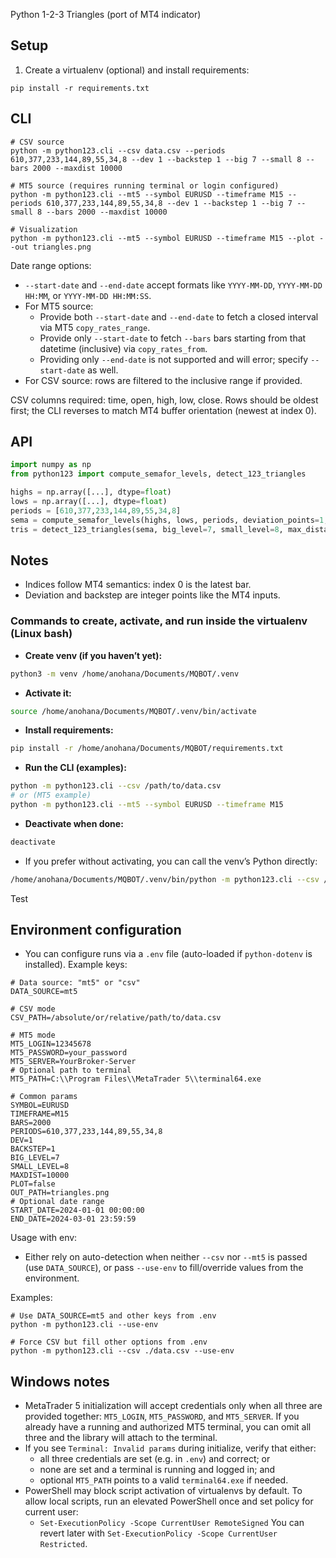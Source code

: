 Python 1-2-3 Triangles (port of MT4 indicator)

Setup
-----
1) Create a virtualenv (optional) and install requirements:
```
pip install -r requirements.txt
```

CLI
---
```
# CSV source
python -m python123.cli --csv data.csv --periods 610,377,233,144,89,55,34,8 --dev 1 --backstep 1 --big 7 --small 8 --bars 2000 --maxdist 10000

# MT5 source (requires running terminal or login configured)
python -m python123.cli --mt5 --symbol EURUSD --timeframe M15 --periods 610,377,233,144,89,55,34,8 --dev 1 --backstep 1 --big 7 --small 8 --bars 2000 --maxdist 10000

# Visualization
python -m python123.cli --mt5 --symbol EURUSD --timeframe M15 --plot --out triangles.png
```

Date range options:
- `--start-date` and `--end-date` accept formats like `YYYY-MM-DD`, `YYYY-MM-DD HH:MM`, or `YYYY-MM-DD HH:MM:SS`.
- For MT5 source:
  - Provide both `--start-date` and `--end-date` to fetch a closed interval via MT5 `copy_rates_range`.
  - Provide only `--start-date` to fetch `--bars` bars starting from that datetime (inclusive) via `copy_rates_from`.
  - Providing only `--end-date` is not supported and will error; specify `--start-date` as well.
- For CSV source: rows are filtered to the inclusive range if provided.

CSV columns required: time, open, high, low, close. Rows should be oldest first; the CLI reverses to match MT4 buffer orientation (newest at index 0).

API
---
```python
import numpy as np
from python123 import compute_semafor_levels, detect_123_triangles

highs = np.array([...], dtype=float)
lows = np.array([...], dtype=float)
periods = [610,377,233,144,89,55,34,8]
sema = compute_semafor_levels(highs, lows, periods, deviation_points=1, backstep=1)
tris = detect_123_triangles(sema, big_level=7, small_level=8, max_distance_points=10000, max_bars_scan=2000)
```

Notes
-----
- Indices follow MT4 semantics: index 0 is the latest bar.
- Deviation and backstep are integer points like the MT4 inputs.

### Commands to create, activate, and run inside the virtualenv (Linux bash)

- **Create venv (if you haven’t yet):**
```bash
python3 -m venv /home/anohana/Documents/MQBOT/.venv
```

- **Activate it:**
```bash
source /home/anohana/Documents/MQBOT/.venv/bin/activate
```

- **Install requirements:**
```bash
pip install -r /home/anohana/Documents/MQBOT/requirements.txt
```

- **Run the CLI (examples):**
```bash
python -m python123.cli --csv /path/to/data.csv
# or (MT5 example)
python -m python123.cli --mt5 --symbol EURUSD --timeframe M15
```

- **Deactivate when done:**
```bash
deactivate
```

- If you prefer without activating, you can call the venv’s Python directly:
```bash
/home/anohana/Documents/MQBOT/.venv/bin/python -m python123.cli --csv /path/to/data.csv
```

Test

Environment configuration
-------------------------
- You can configure runs via a `.env` file (auto-loaded if `python-dotenv` is installed). Example keys:

```
# Data source: "mt5" or "csv"
DATA_SOURCE=mt5

# CSV mode
CSV_PATH=/absolute/or/relative/path/to/data.csv

# MT5 mode
MT5_LOGIN=12345678
MT5_PASSWORD=your_password
MT5_SERVER=YourBroker-Server
# Optional path to terminal
MT5_PATH=C:\\Program Files\\MetaTrader 5\\terminal64.exe

# Common params
SYMBOL=EURUSD
TIMEFRAME=M15
BARS=2000
PERIODS=610,377,233,144,89,55,34,8
DEV=1
BACKSTEP=1
BIG_LEVEL=7
SMALL_LEVEL=8
MAXDIST=10000
PLOT=false
OUT_PATH=triangles.png
# Optional date range
START_DATE=2024-01-01 00:00:00
END_DATE=2024-03-01 23:59:59
```

Usage with env:
- Either rely on auto-detection when neither `--csv` nor `--mt5` is passed (use `DATA_SOURCE`), or pass `--use-env` to fill/override values from the environment.

Examples:
```
# Use DATA_SOURCE=mt5 and other keys from .env
python -m python123.cli --use-env

# Force CSV but fill other options from .env
python -m python123.cli --csv ./data.csv --use-env
```

Windows notes
-------------
- MetaTrader 5 initialization will accept credentials only when all three are provided together: `MT5_LOGIN`, `MT5_PASSWORD`, and `MT5_SERVER`. If you already have a running and authorized MT5 terminal, you can omit all three and the library will attach to the terminal.
- If you see `Terminal: Invalid params` during initialize, verify that either:
  - all three credentials are set (e.g. in `.env`) and correct; or
  - none are set and a terminal is running and logged in; and
  - optional `MT5_PATH` points to a valid `terminal64.exe` if needed.
- PowerShell may block script activation of virtualenvs by default. To allow local scripts, run an elevated PowerShell once and set policy for current user:
  - `Set-ExecutionPolicy -Scope CurrentUser RemoteSigned`
  You can revert later with `Set-ExecutionPolicy -Scope CurrentUser Restricted`.